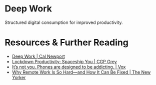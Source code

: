 # Deep Work
Structured digital consumption for improved productivity.

# Resources & Further Reading
- [Deep Work | Cal Newport](https://www.calnewport.com/books/deep-work/)
- [Lockdown Productivity: Spaceship You | CGP Grey](https://www.youtube.com/watch?v=snAhsXyO3Ck)
- [It’s not you. Phones are designed to be addicting. | Vox](https://www.youtube.com/watch?v=NUMa0QkPzns)
- [Why Remote Work Is So Hard—and How It Can Be Fixed | The New Yorker](https://www.newyorker.com/culture/annals-of-inquiry/can-remote-work-be-fixed)
